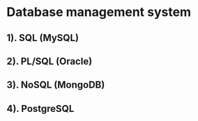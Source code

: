 # Database management system 
## 1). SQL (MySQL)
## 2). PL/SQL (Oracle)
## 3). NoSQL (MongoDB)
## 4). PostgreSQL 


